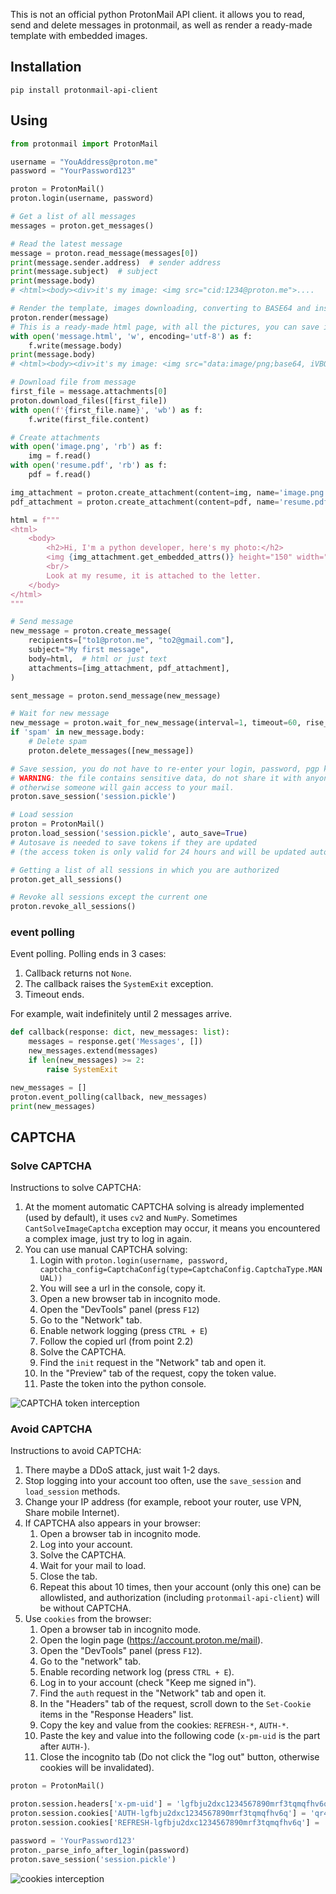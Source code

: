 This is not an official python ProtonMail API client. it allows you to read, send and delete messages in protonmail, as well as render a ready-made template with embedded images.


## Installation
``` 
pip install protonmail-api-client
```

## Using
```py
from protonmail import ProtonMail

username = "YouAddress@proton.me"
password = "YourPassword123"

proton = ProtonMail()
proton.login(username, password)

# Get a list of all messages
messages = proton.get_messages()

# Read the latest message
message = proton.read_message(messages[0])
print(message.sender.address)  # sender address
print(message.subject)  # subject
print(message.body)
# <html><body><div>it's my image: <img src="cid:1234@proton.me">....

# Render the template, images downloading, converting to BASE64 and insert into html
proton.render(message)
# This is a ready-made html page, with all the pictures, you can save it right away
with open('message.html', 'w', encoding='utf-8') as f:
    f.write(message.body)
print(message.body)
# <html><body><div>it's my image: <img src="data:image/png;base64, iVBORw0K..">....

# Download file from message
first_file = message.attachments[0]
proton.download_files([first_file])
with open(f'{first_file.name}', 'wb') as f:
    f.write(first_file.content)

# Create attachments
with open('image.png', 'rb') as f:
    img = f.read()
with open('resume.pdf', 'rb') as f:
    pdf = f.read()

img_attachment = proton.create_attachment(content=img, name='image.png')
pdf_attachment = proton.create_attachment(content=pdf, name='resume.pdf')

html = f"""
<html>
    <body>
        <h2>Hi, I'm a python developer, here's my photo:</h2>
        <img {img_attachment.get_embedded_attrs()} height="150" width="300">
        <br/>
        Look at my resume, it is attached to the letter.
    </body>
</html>
"""

# Send message
new_message = proton.create_message(
    recipients=["to1@proton.me", "to2@gmail.com"],
    subject="My first message",
    body=html,  # html or just text
    attachments=[img_attachment, pdf_attachment],
)

sent_message = proton.send_message(new_message)

# Wait for new message
new_message = proton.wait_for_new_message(interval=1, timeout=60, rise_timeout=False, read_message=True)
if 'spam' in new_message.body:
    # Delete spam
    proton.delete_messages([new_message])

# Save session, you do not have to re-enter your login, password, pgp key, passphrase
# WARNING: the file contains sensitive data, do not share it with anyone,
# otherwise someone will gain access to your mail.
proton.save_session('session.pickle')

# Load session
proton = ProtonMail()
proton.load_session('session.pickle', auto_save=True)
# Autosave is needed to save tokens if they are updated
# (the access token is only valid for 24 hours and will be updated automatically)

# Getting a list of all sessions in which you are authorized
proton.get_all_sessions()

# Revoke all sessions except the current one
proton.revoke_all_sessions()
```

### event polling
Event polling. Polling ends in 3 cases:
1. Callback returns not `None`.
2. The callback raises the `SystemExit` exception.
3. Timeout ends.

For example, wait indefinitely until 2 messages arrive.
```python
def callback(response: dict, new_messages: list):
    messages = response.get('Messages', [])
    new_messages.extend(messages)
    if len(new_messages) >= 2:
        raise SystemExit

new_messages = []
proton.event_polling(callback, new_messages)
print(new_messages)
```
## CAPTCHA
### Solve CAPTCHA
Instructions to solve CAPTCHA:
1. At the moment automatic CAPTCHA solving is already implemented (used by default), it uses `cv2` and `NumPy`. Sometimes `CantSolveImageCaptcha` exception may occur, it means you encountered a complex image, just try to log in again.
2. You can use manual CAPTCHA solving:
   1. Login with `proton.login(username, password, captcha_config=CaptchaConfig(type=CaptchaConfig.CaptchaType.MANUAL))`
   2. You will see a url in the console, copy it.
   3. Open a new browser tab in incognito mode.
   4. Open the "DevTools" panel (press `F12`)
   5. Go to the "Network" tab.
   6. Enable network logging (press `CTRL + E`)
   7. Follow the copied url (from point 2.2)
   8. Solve the CAPTCHA.
   9. Find the `init` request in the "Network" tab and open it.
   10. In the "Preview" tab of the request, copy the token value.
   11. Paste the token into the python console.

![CAPTCHA token interception](assets/captcha-token-interception.png)

### Avoid CAPTCHA
Instructions to avoid CAPTCHA:
1. There maybe a DDoS attack, just wait 1-2 days.
2. Stop logging into your account too often, use the `save_session` and `load_session` methods.
3. Change your IP address (for example, reboot your router, use VPN, Share mobile Internet).
4. If CAPTCHA also appears in your browser:
   1. Open a browser tab in incognito mode.
   2. Log into your account.
   3. Solve the CAPTCHA.
   4. Wait for your mail to load.
   5. Close the tab.
   6. Repeat this about 10 times, then your account (only this one) can be allowlisted, and authorization (including `protonmail-api-client`) will be without CAPTCHA.
5. Use `cookies` from the browser:
   1. Open a browser tab in incognito mode.
   2. Open the login page (https://account.proton.me/mail).
   3. Open the "DevTools" panel (press `F12`).
   4. Go to the "network" tab.
   5. Enable recording network log (press `CTRL + E`).
   6. Log in to your account (check "Keep me signed in").
   7. Find the `auth` request in the "Network" tab and open it.
   8. In the "Headers" tab of the request, scroll down to the `Set-Cookie` items in the "Response Headers" list.
   9. Copy the key and value from the cookies: `REFRESH-*`, `AUTH-*`.
   10. Paste the key and value into the following code (`x-pm-uid` is the part after `AUTH-`).
   11. Close the incognito tab (Do not click the "log out" button, otherwise cookies will be invalidated).
```python
proton = ProtonMail()

proton.session.headers['x-pm-uid'] = 'lgfbju2dxc1234567890mrf3tqmqfhv6q'  # This is the part after `AUTH-`
proton.session.cookies['AUTH-lgfbju2dxc1234567890mrf3tqmqfhv6q'] = 'qr4uci1234567890anafsku8dd34vkwq'
proton.session.cookies['REFRESH-lgfbju2dxc1234567890mrf3tqmqfhv6q'] = '%7B%22ResponseType%22%3A%22token%22%2C%22ClientID%22%3A%22WebAccount%22%2C%22GrantType%22%3A%22refresh_token%22%2C%22RefreshToken%22%3A%22ceo5gp1234567890fghuinsxxtgmpvdduxg%22%2C%22UID%22%3A%22lgfbju2dxc1234567890mrf3tqmqfhv6q%22%7D'

password = 'YourPassword123'
proton._parse_info_after_login(password)
proton.save_session('session.pickle')
```
![cookies interception](assets/cookies-interception.png)
